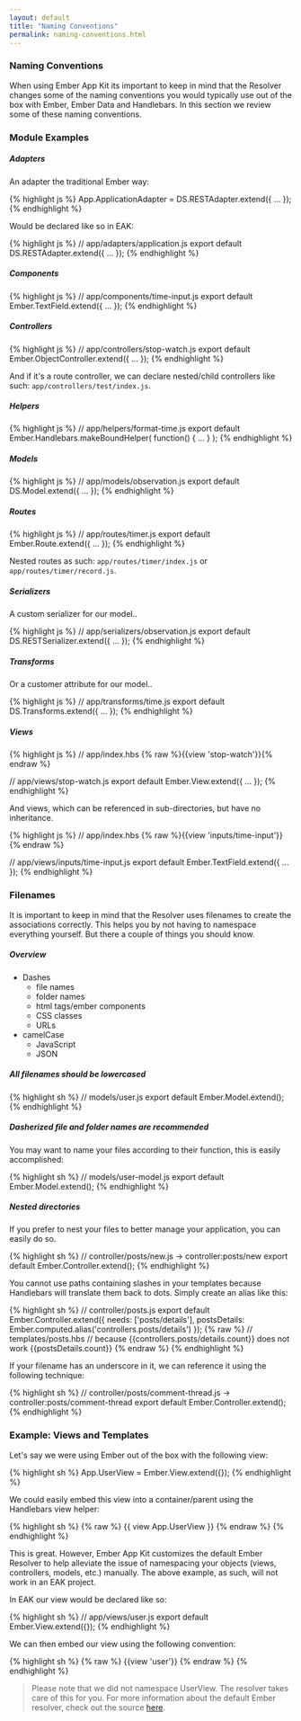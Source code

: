 ```yaml
---
layout: default
title: "Naming Conventions"
permalink: naming-conventions.html
---
```

### Naming Conventions
When using Ember App Kit its important to keep in mind that the Resolver changes some of the naming conventions you would typically use out of the box with Ember, Ember Data and Handlebars. In this section we review some of these naming conventions.

### Module Examples

##### Adapters

An adapter the traditional Ember way:

{% highlight js %}
App.ApplicationAdapter = DS.RESTAdapter.extend({ ... });
{% endhighlight %}

Would be declared like so in EAK:

{% highlight js %}
// app/adapters/application.js
export default DS.RESTAdapter.extend({ ... });
{% endhighlight %}

##### Components

{% highlight js %}
// app/components/time-input.js
export default Ember.TextField.extend({ ... });
{% endhighlight %}

##### Controllers

{% highlight js %}
// app/controllers/stop-watch.js
export default Ember.ObjectController.extend({ ... });
{% endhighlight %}

And if it's a route controller, we can declare nested/child controllers like such: `app/controllers/test/index.js`.

##### Helpers

{% highlight js %}
// app/helpers/format-time.js
export default Ember.Handlebars.makeBoundHelper( function() { ... } );
{% endhighlight %}

##### Models

{% highlight js %}
// app/models/observation.js
export default DS.Model.extend({ ... });
{% endhighlight %}

##### Routes

{% highlight js %}
// app/routes/timer.js
export default Ember.Route.extend({ ... });
{% endhighlight %}

Nested routes as such: `app/routes/timer/index.js` or `app/routes/timer/record.js`.

##### Serializers

A custom serializer for our model..

{% highlight js %}
// app/serializers/observation.js
export default DS.RESTSerializer.extend({ ... });
{% endhighlight %}

##### Transforms

Or a customer attribute for our model..

{% highlight js %}
// app/transforms/time.js
export default DS.Transforms.extend({ ... });
{% endhighlight %}

##### Views

{% highlight js %}
// app/index.hbs
{% raw %}{{view 'stop-watch'}}{% endraw %}

// app/views/stop-watch.js
export default Ember.View.extend({ ... });
{% endhighlight %}

And views, which can be referenced in sub-directories, but have no inheritance.

{% highlight js %}
// app/index.hbs
{% raw %}{{view 'inputs/time-input'}}{% endraw %}

// app/views/inputs/time-input.js
export default Ember.TextField.extend({ ... });
{% endhighlight %}

### Filenames

It is important to keep in mind that the Resolver uses filenames to create the associations correctly. This helps you by not having to namespace everything yourself. But there a couple of things you should know.

##### Overview
- Dashes
  - file names
  - folder names
  - html tags/ember components
  - CSS classes
  - URLs
- camelCase
  - JavaScript
  - JSON

##### All filenames should be lowercased

{% highlight sh %}
// models/user.js
export default Ember.Model.extend();
{% endhighlight %}

##### Dasherized file and folder names are recommended

You may want to name your files according to their function, this is easily accomplished:

{% highlight sh %}
// models/user-model.js
export default Ember.Model.extend();
{% endhighlight %}


##### Nested directories

If you prefer to nest your files to better manage your application, you can easily do so.

{% highlight sh %}
// controller/posts/new.js -> controller:posts/new
export default Ember.Controller.extend();
{% endhighlight %}

You cannot use paths containing slashes in your templates because Handlebars will translate them back to dots. Simply create an alias like this:

{% highlight sh %}
// controller/posts.js
export default Ember.Controller.extend({
    needs: ['posts/details'],
    postsDetails: Ember.computed.alias('controllers.posts/details')
});
{% raw %}
// templates/posts.hbs
// because {{controllers.posts/details.count}} does not work
{{postsDetails.count}}
{% endraw %}
{% endhighlight %}

If your filename has an underscore in it, we can reference it using the following technique:

{% highlight sh %}
// controller/posts/comment-thread.js -> controller:posts/comment-thread
export default Ember.Controller.extend();
{% endhighlight %}

### Example: Views and Templates

Let's say we were using Ember out of the box with the following view:

{% highlight sh %}
App.UserView = Ember.View.extend({});
{% endhighlight %}

We could easily embed this view into a container/parent using the Handlebars view helper:

{% highlight sh %}
{% raw %}
{{ view App.UserView }}
{% endraw %}
{% endhighlight %}

This is great. However, Ember App Kit customizes the default Ember Resolver to help alleviate the issue of namespacing your objects (views, controllers, models, etc.) manually. The above example, as such, will not work in an EAK project.

In EAK our view would be declared like so:

{% highlight sh %}
// app/views/user.js
export default Ember.View.extend({});
{% endhighlight %}

We can then embed our view using the following convention:

{% highlight sh %}
{% raw %}
{{view 'user'}}
{% endraw %}
{% endhighlight %}

> Please note that we did not namespace UserView. The resolver takes care of this for you. For more information about the default Ember resolver, check out the source [here](https://github.com/emberjs/ember.js/blob/master/packages/ember-application/lib/system/resolver.js).
